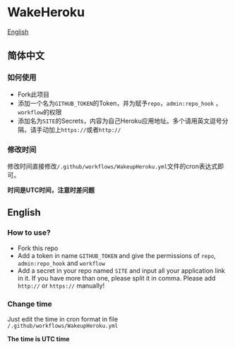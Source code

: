 # WakeHeroku

[English](#English)

## 简体中文

### 如何使用

- Fork此项目
- 添加一个名为`GITHUB_TOKEN`的Token，并为赋予`repo`，`admin:repo_hook` ， `workflow`的权限
- 添加名为`SITE`的Secrets，内容为自己Heroku应用地址。多个请用英文逗号分隔，请手动加上`https://`或者`http://`

### 修改时间

修改时间直接修改`/.github/workflows/WakeupHeroku.yml`文件的cron表达式即可。

**时间是UTC时间，注意时差问题**

## English

### How to use?

- Fork this repo
- Add a token in name `GITHUB_TOKEN` and give the permissions of `repo`, `admin:repo_hook` and `workflow`
- Add a secret in your repo named `SITE` and input all your application link in it. If you have more than one, please split it in comma. Please add `http://` or `https://` manually!

### Change time

Just edit the time in cron format in file `/.github/workflows/WakeupHeroku.yml`

**The time is UTC time**